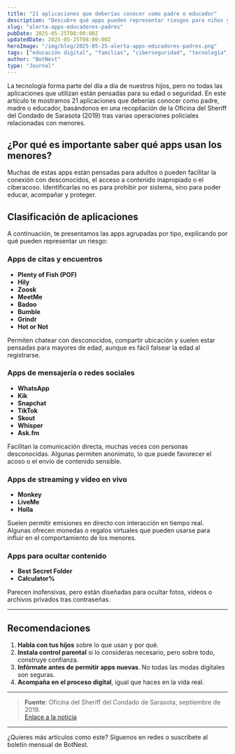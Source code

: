 ```yaml
---
title: "21 aplicaciones que deberías conocer como padre o educador"
description: "Descubre qué apps pueden representar riesgos para niños y adolescentes, y cómo acompañarles en su educación digital."
slug: "alerta-apps-educadores-padres"
pubDate: 2025-05-25T08:00:00Z
updatedDate: 2025-05-25T08:00:00Z
heroImage: "/img/blog/2025-05-25-alerta-apps-educadores-padres.png"
tags: ["educación digital", "familias", "ciberseguridad", "tecnología", "apps"]
author: "BotNest"
type: "Journal"
---
```


La tecnología forma parte del día a día de nuestros hijos, pero no todas las aplicaciones que utilizan están pensadas para su edad o seguridad. En este artículo te mostramos 21 aplicaciones que deberías conocer como padre, madre o educador, basándonos en una recopilación de la Oficina del Sheriff del Condado de Sarasota (2019) tras varias operaciones policiales relacionadas con menores.

## ¿Por qué es importante saber qué apps usan los menores?

Muchas de estas apps están pensadas para adultos o pueden facilitar la conexión con desconocidos, el acceso a contenido inapropiado o el ciberacoso. Identificarlas no es para prohibir por sistema, sino para poder educar, acompañar y proteger.

## Clasificación de aplicaciones

A continuación, te presentamos las apps agrupadas por tipo, explicando por qué pueden representar un riesgo:

### Apps de citas y encuentros

- **Plenty of Fish (POF)**  
- **Hily**  
- **Zoosk**  
- **MeetMe**  
- **Badoo**  
- **Bumble**  
- **Grindr**  
- **Hot or Not**

Permiten chatear con desconocidos, compartir ubicación y suelen estar pensadas para mayores de edad, aunque es fácil falsear la edad al registrarse.

### Apps de mensajería o redes sociales

- **WhatsApp**  
- **Kik**  
- **Snapchat**  
- **TikTok**  
- **Skout**  
- **Whisper**  
- **Ask.fm**

Facilitan la comunicación directa, muchas veces con personas desconocidas. Algunas permiten anonimato, lo que puede favorecer el acoso o el envío de contenido sensible.

### Apps de streaming y vídeo en vivo

- **Monkey**  
- **LiveMe**  
- **Holla**

Suelen permitir emisiones en directo con interacción en tiempo real. Algunas ofrecen monedas o regalos virtuales que pueden usarse para influir en el comportamiento de los menores.

### Apps para ocultar contenido

- **Best Secret Folder**  
- **Calculator%**

Parecen inofensivas, pero están diseñadas para ocultar fotos, videos o archivos privados tras contraseñas.

---

## Recomendaciones

1. **Habla con tus hijos** sobre lo que usan y por qué.
2. **Instala control parental** si lo consideras necesario, pero sobre todo, construye confianza.
3. **Infórmate antes de permitir apps nuevas**. No todas las modas digitales son seguras.
4. **Acompaña en el proceso digital**, igual que haces en la vida real.

---

> **Fuente**: Oficina del Sheriff del Condado de Sarasota, septiembre de 2019.  
> [Enlace a la noticia](https://www.fox35orlando.com/news/sarasota-sheriff-warns-parents-about-more-apps-following-arrest-of-23-suspected-child-predators)

---

¿Quieres más artículos como este? Síguenos en redes o suscríbete al boletín mensual de BotNest.
